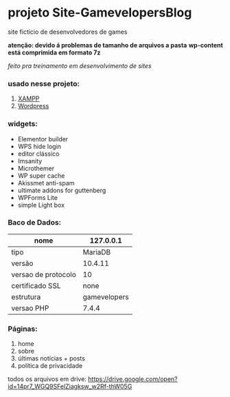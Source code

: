 # projeto Site-GamevelopersBlog
site ficticio de desenvolvedores de games

**atenção: devido á problemas de tamanho de arquivos a pasta**
**wp-content está comprimida em formato 7z**
 
*feito pra treinamento em desenvolvimento de sites*
### usado nesse projeto:
1. [XAMPP](https://www.apachefriends.org/pt_br/index.html)
2. [Wordpress](https://wordpress.org/)
### widgets:
* Elementor builder
* WPS hide login
* editor clássico
* Imsanity
* Microthemer
* WP super cache
* Akissmet anti-spam
* ultimate addons for guttenberg
* WPForms Lite
* simple Light box
### Baco de Dados:

| nome               | 127.0.0.1    |
|--------------------|--------------|
| tipo               |    MariaDB   |
| versão             |    10.4.11   |
| versao de protocolo|         10   |
| certificado SSL    |       none   |
| estrutura          | gamevelopers |
| versao PHP         |        7.4.4 |

### Páginas:
1. home
2. sobre
3. últimas notícias + posts
4. política de privacidade

todos os arquivos em drive:
https://drive.google.com/open?id=14pr7_WGQ9SFelZiagksw_w2Rf-thW05G
